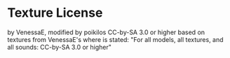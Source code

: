 # Texture License
by VenessaE, modified by poikilos
CC-by-SA 3.0 or higher
based on textures from VenessaE's where is stated: "For all models, all textures, and all sounds:  CC-by-SA 3.0 or higher"
